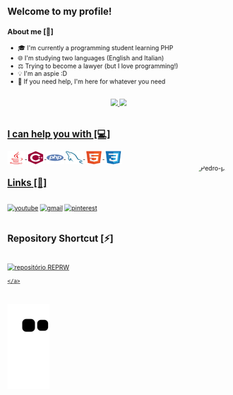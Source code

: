 ## Welcome to my profile!

### About me [📜]

- 🎓 I'm currently a programming student learning PHP
- 🌐 I'm studying two languages (English and Italian)
- ⚖️ Trying to become a lawyer (but I love programming!)
- 💡 I'm an aspie :D
- 💜 If you need help, I'm here for whatever you need

<br>

<div align="center">

  <a href="https://github.com/pedrocondottiero">

 <a href="https://github.com/pedrocondottiero">

  <img height="180em" src="https://github-readme-stats.vercel.app/api?username=rafaballerini&show_icons=true&theme=outrun&include_all_commits=true&count_private=true"/>

  <img height="180em" src="https://github-readme-stats.vercel.app/api/top-langs/?username=rafaballerini&layout=compact&langs_count=7&theme=outrun"/>

</div>

<div style="display: inline_block"><br>

 
  ## I can help you with [💻]
  
  <img align="center" alt="Pedro-Java" height="30" width="40" src="https://raw.githubusercontent.com/devicons/devicon/master/icons/java/java-plain.svg">
  
  <img align="center" alt="Pedro-C++" height="30" width="40" src="https://raw.githubusercontent.com/devicons/devicon/master/icons/cplusplus/cplusplus-plain.svg">

 

  <img align="center" alt="Pedro-PHP" height="30" width="40" src="https://raw.githubusercontent.com/devicons/devicon/master/icons/php/php-plain.svg">
  
  <img align="center" alt="Pedro-MySQL" height="30" width="40" src="https://raw.githubusercontent.com/devicons/devicon/master/icons/mysql/mysql-plain.svg">

  <img align="center" alt="Pedro-HTML" height="30" width="40" src="https://raw.githubusercontent.com/devicons/devicon/master/icons/html5/html5-original.svg">

  <img align="center" alt="Pedro-CSS" height="30" width="40" src="https://raw.githubusercontent.com/devicons/devicon/master/icons/css3/css3-original.svg">

<br>




  <img align="right" alt="Pedro-pic" height="150" style="border-radius:50px;" src="https://nihilobstat.carrd.co/assets/images/image04.jpg?v=2feb196c?width=676&height=676">

</div>

  

  ## Links [📌]

  

<div style="display: inline_block"><br>

  <a href="https://youtube.com/channel/UCW7e9_m5si8pB_GC6xx2EfQ" target="_blank">
    <img align="center" alt="youtube" src="https://img.shields.io/badge/YouTube-FF0000?style=for-the-badge&logo=youtube&logoColor=white" target="_blank"></a>

   <a href ="mailto: pedrovilelabenedito22@gmail.com">
     <img align="center" alt="gmail" src="https://img.shields.io/badge/Gmail-D14836?style=for-the-badge&logo=gmail&logoColor=white" target="_blank"></a>

  <a href="https://pin.it/3XdAcBm">
    <img align="center" alt="pinterest" src="https://aleen42.github.io/badges/src/pinterest.svg" target="_blank"></a>

    

</div>
 


 
<br>

 ## Repository Shortcut [⚡]
  
<div style="display: inline_block"><br>
  
 <a href="https://github.com/pedrocondottiero/reprw">
   <img align="center" alt="repositório REPRW" height="135" src="https://github-readme-stats.vercel.app/api/pin/?username=pedrocondottiero&repo=reprw&theme=outrun"/>
   

    </a>
  
  </div> <br>
    
  ![Snake animation](https://github.com/rafaballerini/rafaballerini/blob/output/github-contribution-grid-snake.svg)

 

</div>
